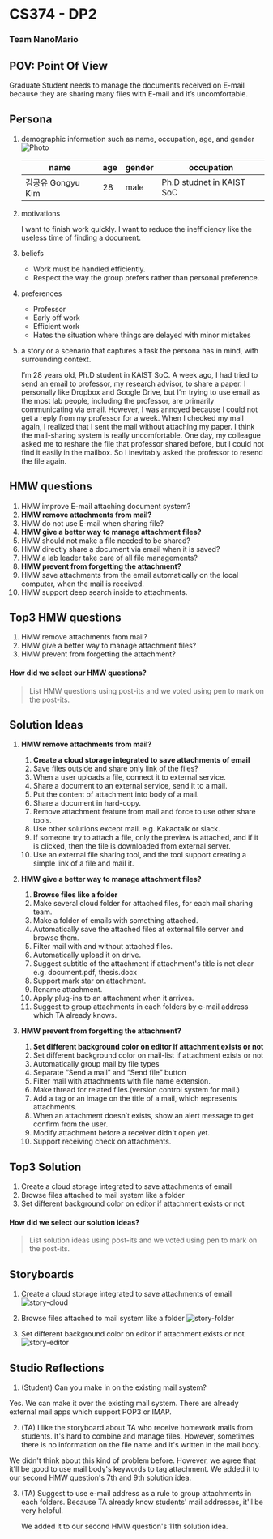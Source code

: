 # CS374 - DP2
### Team NanoMario

## POV: Point Of View
Graduate Student needs to manage the documents received on E-mail because they are sharing many files with E-mail and it’s uncomfortable.


## Persona
1. demographic information such as name, occupation, age, and gender
    ![Photo](./persona.jpg)
    
    name | age | gender | occupation
    -- | -- | -- | -- 
    김공유 Gongyu Kim | 28 | male | Ph.D studnet in KAIST SoC

2. motivations

    I want to finish work quickly. I want to reduce the inefficiency like the useless time of finding a document.

3. beliefs
    * Work must be handled efficiently.
    * Respect the way the group prefers rather than personal preference.

4. preferences
    * Professor
    * Early off work
    * Efficient work
    * Hates the situation where things are delayed with minor mistakes

5. a story or a scenario that captures a task the persona has in mind, with surrounding context.

    I’m 28 years old, Ph.D student in KAIST SoC. A week ago, I had tried to send an email to professor, my research advisor, to share a paper. I personally like Dropbox and Google Drive, but I’m trying to use email as the most lab people, including the professor, are primarily communicating via email.
    However, I was annoyed because I could not get a reply from my professor for a week. When I checked my mail again, I realized that I sent the mail without attaching my paper. I think the mail-sharing system is really uncomfortable.
    One day, my colleague asked me to reshare the file that professor shared before, but I could not find it easily in the mailbox. So I inevitably asked the professor to resend the file again.


## HMW questions
1. HMW improve E-mail attaching document system?
2. **HMW remove attachments from mail?**
3. HMW do not use E-mail when sharing file?
4. **HMW give a better way to manage attachment files?**
5. HMW should not make a file needed to be shared?
6. HMW directly share a document via email when it is saved?
7. HMW a lab leader take care of all file managements?
8. **HMW prevent from forgetting the attachment?**
9. HMW save attachments from the email automatically on the local computer, when the mail is received. 
10. HMW support deep search inside to attachments.

## Top3 HMW questions
1. HMW remove attachments from mail?
2. HMW give a better way to manage attachment files?
3. HMW prevent from forgetting the attachment?

#### How did we select our HMW questions?
> List HMW questions using post-its and we voted using pen to mark on the post-its.

## Solution Ideas
1. **HMW remove attachments from mail?**
    1. **Create a cloud storage integrated to save attachments of email**
    2. Save files outside and share only link of the files?
    3. When a user uploads a file, connect it to external service.
    4. Share a document to an external service, send it to a mail.
    5. Put the content of attachment into body of a mail.
    6. Share a document in hard-copy.
    7. Remove attachment feature from mail and force to use other share tools.
    8. Use other solutions except mail. e.g. Kakaotalk or slack.
    9. If someone try to attach a file, only the preview is attached, and if it is clicked, then the file is downloaded from external server. 
    10. Use an external file sharing tool, and the tool support creating a simple link of a file and mail it. 

2. **HMW give a better way to manage attachment files?**
    1. **Browse files like a folder**
    2. Make several cloud folder for attached files, for each mail sharing team.
    3. Make a folder of emails with something attached.
    4. Automatically save the attached files at external file server and browse them.
    5. Filter mail with and without attached files.
    6. Automatically upload it on drive.
    7. Suggest subtitle of the attachment if attachment's title is not clear e.g. document.pdf, thesis.docx
    8. Support mark star on attachment.
    9. Rename attachment.
    10. Apply plug-ins to an attachment when it arrives.
    11. Suggest to group attachments in each folders by e-mail address which TA already knows.

3. **HMW prevent from forgetting the attachment?**
    1. **Set different background color on editor if attachment exists or not**
    2. Set different background color on mail-list if attachment exists or not
    3. Automatically group mail by file types
    4. Separate “Send a mail” and “Send file” button
    5. Filter mail with attachments with file name extension.
    6. Make thread for related files.(version control system for mail.)
    7. Add a tag or an image on the title of a mail, which represents attachments.
    8. When an attachment doesn’t exists, show an alert message to get confirm from the user.
    9. Modify attachment before a receiver didn't open yet.
    10. Support receiving check on attachments.


## Top3 Solution
1. Create a cloud storage integrated to save attachments of email
2. Browse files attached to mail system like a folder
3. Set different background color on editor if attachment exists or not

#### How did we select our solution ideas?
> List solution ideas using post-its and we voted using pen to mark on the post-its.

## Storyboards
1. Create a cloud storage integrated to save attachments of email
![story-cloud](./story-cloud.png)

2. Browse files attached to mail system like a folder
![story-folder](./story-folder.png)

3. Set different background color on editor if attachment exists or not
![story-editor](./story-editor.png)


## Studio Reflections
1. (Student) Can you make in on the existing mail system? 
  
  Yes. We can make it over the existing mail system. There are already external mail apps which support POP3 or IMAP.
 
2. (TA) I like the storyboard about TA who receive homework mails from students. It's hard to combine and manage files. However, sometimes there is no information on the file name and it's written in the mail body.

  We didn't think about this kind of problem before. However, we agree that it'll be good to use mail body's keywords to tag attachment. We added it to our second HMW question's 7th and 9th solution idea.

3. (TA) Suggest to use e-mail address as a rule to group attachments in each folders. Because TA already know students' mail addresses, it'll be very helpful.

    We added it to our second HMW question's 11th solution idea.
